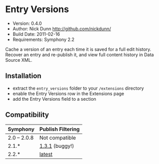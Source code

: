 # Entry Versions

* Version: 0.4.0
* Author: Nick Dunn <http://github.com/nickdunn/>
* Build Date: 2011-02-16
* Requirements: Symphony 2.2

Cache a version of an entry each time it is saved for a full edit history. Recover an entry and re-publish it, and view full content history in Data Source XML.

## Installation
* extract the `entry_versions` folder to your `/extensions` directory
* enable the Entry Versions row in the Extensions page
* add the Entry Versions field to a section

## Compatibility

Symphony | Publish Filtering
------------- | -------------
2.0 – 2.0.8 | Not compatible
2.1.* | [1.3.1](https://github.com/nickdunn/entry_versions/tree/0.3.1) (buggy!)
2.2.* | [latest](https://github.com/nickdunn/entry_versions)